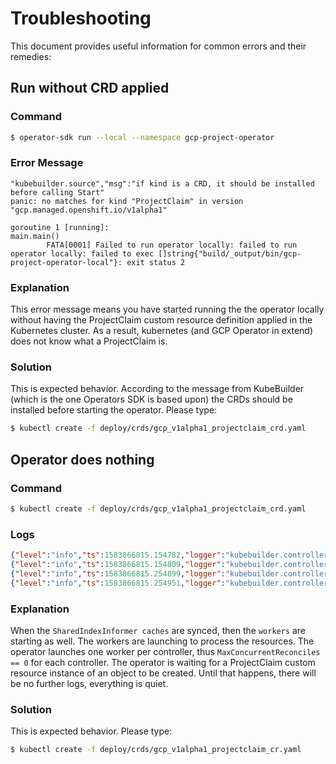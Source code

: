 # Troubleshooting

This document provides useful information for common errors and their remedies:

## Run without CRD applied

### Command

```zsh
$ operator-sdk run --local --namespace gcp-project-operator
```

### Error Message

```golang
"kubebuilder.source","msg":"if kind is a CRD, it should be installed before calling Start"
panic: no matches for kind "ProjectClaim" in version "gcp.managed.openshift.io/v1alpha1"

goroutine 1 [running]:
main.main()
        FATA[0001] Failed to run operator locally: failed to run operator locally: failed to exec []string{"build/_output/bin/gcp-project-operator-local"}: exit status 2 
```

### Explanation

This error message means you have started running the the operator locally without having the ProjectClaim custom resource definition applied in the Kubernetes cluster.
As a result, kubernetes (and GCP Operator in extend) does not know what a ProjectClaim is.

### Solution

This is expected behavior.
According to the message from KubeBuilder (which is the one Operators SDK is based upon) the CRDs should be installed before starting the operator.
Please type:

```zsh
$ kubectl create -f deploy/crds/gcp_v1alpha1_projectclaim_crd.yaml
```


## Operator does nothing

### Command

```zsh
$ kubectl create -f deploy/crds/gcp_v1alpha1_projectclaim_crd.yaml
```

### Logs

```json
{"level":"info","ts":1583866815.154782,"logger":"kubebuilder.controller","msg":"Starting Controller","controller":"projectreference-controller"}
{"level":"info","ts":1583866815.154809,"logger":"kubebuilder.controller","msg":"Starting Controller","controller":"projectclaim-controller"}
{"level":"info","ts":1583866815.254899,"logger":"kubebuilder.controller","msg":"Starting workers","controller":"projectclaim-controller","worker count":1}
{"level":"info","ts":1583866815.254951,"logger":"kubebuilder.controller","msg":"Starting workers","controller":"projectreference-controller","worker count":1}
```

### Explanation

When the `SharedIndexInformer caches` are synced, then the `workers` are starting as well.
The workers are launching to process the resources.
The operator launches one worker per controller, thus `MaxConcurrentReconciles == 0` for each controller.
The operator is waiting for a ProjectClaim custom resource instance of an object to be created.
Until that happens, there will be no further logs, everything is quiet.

### Solution

This is expected behavior.
Please type:

```zsh
$ kubectl create -f deploy/crds/gcp_v1alpha1_projectclaim_cr.yaml
```


